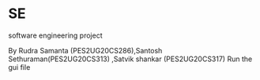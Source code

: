 # SE
software engineering project 

By Rudra Samanta (PES2UG20CS286),Santosh Sethuraman(PES2UG20CS313) ,Satvik shankar (PES2UG20CS317)
Run the gui file
